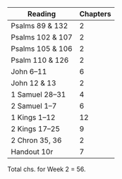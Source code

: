 Reading | Chapters
--- | ---
Psalms 89 & 132 | 2
Psalms 102 & 107 | 2
Psalms 105 & 106 | 2
Psalm 110 & 126 | 2
John 6–11 | 6
John 12 & 13 | 2
1 Samuel 28–31 | 4
2 Samuel 1–7 | 6
1 Kings 1–12 | 12
2 Kings 17–25 | 9
2 Chron 35, 36 | 2
Handout 10r | 7

Total chs. for Week 2 = 56.